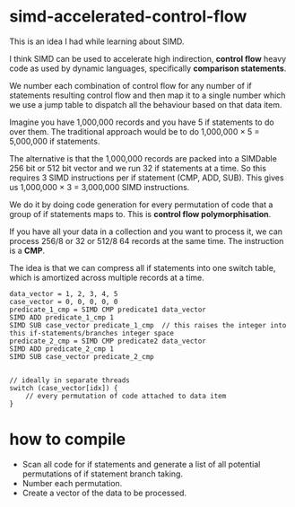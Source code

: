 # simd-accelerated-control-flow

This is an idea I had while learning about SIMD.

I think SIMD can be used to accelerate high indirection, **control flow** heavy code as used by dynamic languages, specifically **comparison statements**.

We number each combination of control flow for any number of if statements resulting control flow and then map it to a single number which we use a jump table to dispatch all the behaviour based on that data item.

Imagine you have 1,000,000 records and you have 5 if statements to do over them. The traditional approach would be to do 1,000,000 × 5 = 5,000,000 if statements.

The alternative is that the 1,000,000 records are packed into a SIMDable 256 bit or 512 bit vector and we run 32 if statements at a time. So this requires 3 SIMD instructions per if statement (CMP, ADD, SUB). This gives us 1,000,000 × 3 = 3,000,000 SIMD instructions.

We do it by doing code generation for every permutation of code that a group of if statements maps to. This is **control flow polymorphisation**.

If you have all your data in a collection and you want to process it, we can process 256/8 or 32 or 512/8 64 records at the same time. The instruction is a **CMP**.

The idea is that we can compress all if statements into one switch table, which is amortized across multiple records at a time.

```
data_vector = 1, 2, 3, 4, 5
case_vector = 0, 0, 0, 0, 0
predicate_1_cmp = SIMD CMP predicate1 data_vector
SIMD ADD predicate_1_cmp 1
SIMD SUB case_vector predicate_1_cmp  // this raises the integer into this if-statements/branches integer space
predicate_2_cmp = SIMD CMP predicate2 data_vector
SIMD ADD predicate_2_cmp 1
SIMD SUB case_vector predicate_2_cmp


// ideally in separate threads
switch (case_vector[idx]) {
    // every permutation of code attached to data item
}
```

# how to compile

 * Scan all code for if statements and generate a list of all potential permutations of if statement branch taking.
 * Number each permutation.
 * Create a vector of the data to be processed.
